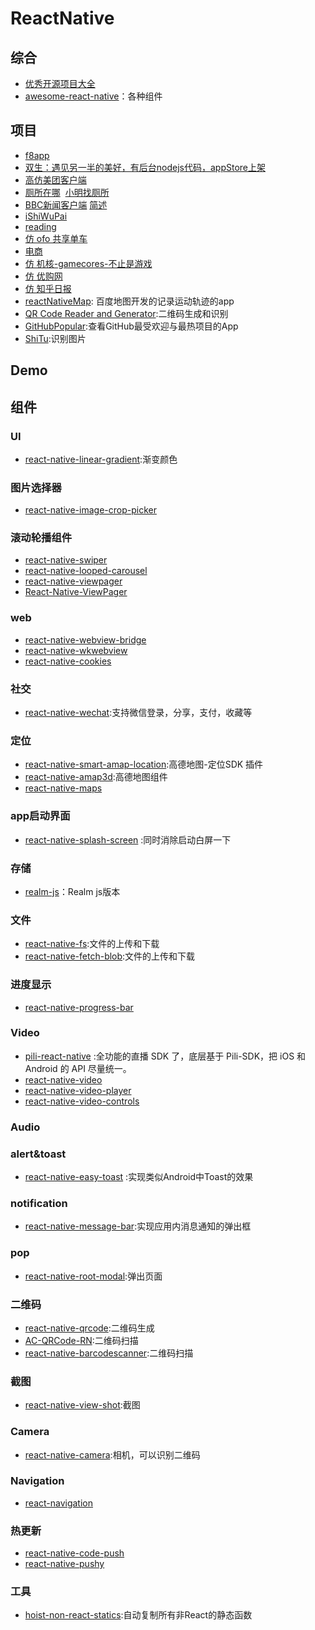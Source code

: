 # ReactNative

## 综合
- [优秀开源项目大全](https://github.com/MarnoDev/react-native-open-project)
- [awesome-react-native](https://github.com/jondot/awesome-react-native)：各种组件
## 项目
- [f8app](https://github.com/fbsamples/f8app)
- [双生：遇见另一半的美好，有后台nodejs代码，appStore上架](https://github.com/airingursb/two-life)
- [高仿美团客户端](https://github.com/huanxsd/MeiTuan)
- [厕所在哪](https://github.com/vczero/toilet)  [小明找厕所](https://github.com/liumingmusic/react-native-full-example)
- [BBC新闻客户端](https://github.com/SpikeKing/WclBBCNews) [简述](http://www.jianshu.com/p/b9fceb4bdba5)
- [iShiWuPai](https://github.com/ljunb/react-native-iShiWuPai)
- [reading](https://github.com/attentiveness/reading)
- [仿 ofo 共享单车](https://github.com/MarnoDev/react-native-ofo)
- [电商](https://github.com/bigsui/shopping-react-native)
- [仿 机核-gamecores-不止是游戏](https://github.com/LeonHwa/react-native-GCore)
- [仿 优购网](https://github.com/JasonStu/ReactNative_Shopping)
- [仿 知乎日报](https://github.com/race604/ZhiHuDaily-React-Native)
- [reactNativeMap](https://github.com/zachrey/reactNativeMap): 百度地图开发的记录运动轨迹的app
- [QR Code Reader and Generator](https://github.com/insiderdev/react-native-qrcode-app):二维码生成和识别
- [GitHubPopular](https://github.com/crazycodeboy/GitHubPopular):查看GitHub最受欢迎与最热项目的App
- [ShiTu](https://github.com/SurpassRabbit/ShiTu):识别图片

## Demo
## 组件
### UI
- [react-native-linear-gradient](https://github.com/react-native-community/react-native-linear-gradient):渐变颜色
### 图片选择器
- [react-native-image-crop-picker](https://github.com/ivpusic/react-native-image-crop-picker)
### 滚动轮播组件
- [react-native-swiper](https://github.com/leecade/react-native-swiper)
- [react-native-looped-carousel](https://github.com/appintheair/react-native-looped-carousel)
- [react-native-viewpager](https://github.com/race604/react-native-viewpager)
- [React-Native-ViewPager](https://github.com/zbtang/React-Native-ViewPager)
### web
- [react-native-webview-bridge](https://github.com/alinz/react-native-webview-bridge)
- [react-native-wkwebview](https://github.com/CRAlpha/react-native-wkwebview)
- [react-native-cookies](https://github.com/joeferraro/react-native-cookies)
### 社交
- [react-native-wechat](https://github.com/yorkie/react-native-wechat):支持微信登录，分享，支付，收藏等
### 定位
- [react-native-smart-amap-location](https://github.com/react-native-component/react-native-smart-amap-location):高德地图-定位SDK 插件
- [react-native-amap3d](https://github.com/qiuxiang/react-native-amap3d):高德地图组件
- [react-native-maps](https://github.com/airbnb/react-native-maps)
### app启动界面
- [react-native-splash-screen](https://github.com/crazycodeboy/react-native-splash-screen) :同时消除启动白屏一下
### 存储
- [realm-js](https://github.com/realm/realm-js)：Realm js版本
### 文件
- [react-native-fs](https://github.com/itinance/react-native-fs):文件的上传和下载
- [react-native-fetch-blob](https://github.com/wkh237/react-native-fetch-blob):文件的上传和下载
### 进度显示
- [react-native-progress-bar](https://github.com/lwansbrough/react-native-progress-bar/blob/master/ProgressBar.js)
### Video
- [pili-react-native](https://github.com/pili-engineering/pili-react-native) :全功能的直播 SDK 了，底层基于 Pili-SDK，把 iOS 和 Android 的 API 尽量统一。
- [react-native-video](https://github.com/react-native-community/react-native-video)
- [react-native-video-player](https://github.com/cornedor/react-native-video-player)
- [react-native-video-controls](https://github.com/itsnubix/react-native-video-controls)
### Audio

### alert&toast
- [react-native-easy-toast](https://github.com/crazycodeboy/react-native-easy-toast) :实现类似Android中Toast的效果
### notification
- [react-native-message-bar](https://github.com/KBLNY/react-native-message-bar):实现应用内消息通知的弹出框
### pop
- [react-native-root-modal](https://github.com/magicismight/react-native-root-modal):弹出页面
### 二维码
- [react-native-qrcode](https://github.com/cssivision/react-native-qrcode):二维码生成
- [AC-QRCode-RN](https://github.com/MarnoDev/AC-QRCode-RN):二维码扫描
- [react-native-barcodescanner](https://github.com/ideacreation/react-native-barcodescanner):二维码扫描
### 截图
- [react-native-view-shot](https://github.com/gre/react-native-view-shot):截图
### Camera
- [react-native-camera](https://github.com/lwansbrough/react-native-camera):相机，可以识别二维码
### Navigation
- [react-navigation](https://github.com/react-community/react-navigation)
### 热更新
- [react-native-code-push](https://github.com/Microsoft/react-native-code-push)
- [react-native-pushy](https://github.com/reactnativecn/react-native-pushy)
### 工具
- [hoist-non-react-statics](https://github.com/mridgway/hoist-non-react-statics):自动复制所有非React的静态函数
